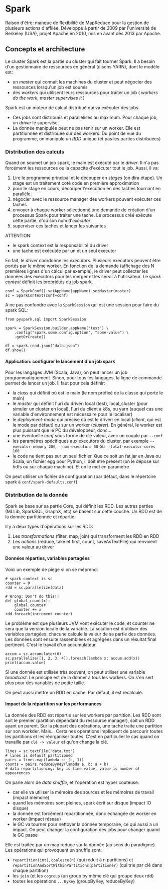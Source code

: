 # Spark 

Raison d'être: manque de flexibilité de MapReduce pour la gestion de plusieurs actions d'affilée. 
Développé à partir de 2009 par l'université de Berkeley (USA), projet Apache en 2010, mis en avant dès 2013 par Apache. 

## Concepts et architecture 

Le cluster Spark est la partie du cluster qui fait tourner Spark. 
Il a besoin d'un gestionnaire de ressources en général (disons YARN), dont le modèle est:
* un _master_ qui connait les machines du cluster et peut négocier des ressources lorsqu'un job est soumis 
* des _workers_ qui utilisent leurs ressources pour traiter un job ( _workers do the work, master supervises it_ )

Spark est un moteur de calcul distribué qui va exécuter des jobs. 
* Ces jobs sont distribués et parallélisés au maximum. Pour chaque job, un _driver_ le supervise.
* La donnée manipulée peut ne pas tenir sur un worker. Elle est partitionnée et distribuée sur des workers. Du point de vue du programme, on manipule un _RDD_ unique (et pas les parties distribuées)

### Distribution des calculs 

Quand on soumet un job spark, le main est exécuté par le _driver_. 
Il n'a pas forcément les ressources ou la capacité d'exécuter tout le job. 
Aussi, il va: 
1. Lire le programme principal et le découper en _stages_ (on dira étape). Un stage est un traitement coté code en première approximation
2. pour le stage en cours, découper l'exécution en des taches tournant en parallèle. 
3. négocier avec le ressource manager des workers pouvant exécuter ces taches
4. envoyer à chaque worker sélectionné une demande de création d'un processus Spark pour traiter une tache. Le processus créé exécute cette partie, d'où son nom d'_executor_.
5. superviser ces taches et lancer les suivantes


ATTENTION: 
* le spark context est la responsabilité du driver 
* une tache est exécutée par un et un seul executor
 

En fait, le _driver_ coordonne les _executors_. 
Plusieurs executors peuvent être portés par le même worker.
En fonction de la demande (affichage des N premières lignes d'un calcul par exemple), le driver peut collecter les données des executors pour les merger et les servir à l'utilisateur.
Le _spark context_ définit les propriétés du job spark. 

```
conf = SparkConf().setAppName(appName).setMaster(master)
sc = SparkContext(conf=conf)
```

A ne pas confondre avec la `SparkSession` qui est une session pour faire du spark SQL: 

```
from pyspark.sql import SparkSession

spark = SparkSession.builder.appName("test") \
    .config("spark.some.config.option", "some-value") \
    .getOrCreate()
	
df = spark.read.json("data.json")
df.show()
```

#### Application: configurer le lancement d'un job spark 

Pour les langages JVM (Scala, Java), on peut lancer un job programmatiquement. 
Sinon, pour tous les langages, la ligne de commande permet de lancer un job. 
Il faut pour cela définir: 
* la _class_ qui définit où est le main (le nom préfixé de la classe qui porte le main)
* le _master_ qui définit l'uri du driver: local (test), local_cluster (pour simuler un cluster en local), l'uri du client à k8s, ou yarn (auquel cas une variable d'environnement est nécessaire pour le localiser) 
* le _deployment-mode_ qui précise où est le driver: en local (_client_, qui est le mode par défaut) ou sur un worker (_cluster_). En général, le worker est plus puissant que le PC du développeur, donc... 
* une éventuelle _conf_ sous forme de clé valeur, avec un couple par `--conf`
* les paramètres spécifiques aux executors du cluster, par exemple `--executor-memory 20G`, `--num-executors 50` ou `--total-executor-cores 100` 
* le code ne tient pas sur un seul fichier. Que ce soit un fat jar en Java ou Scala, un fichier egg pour Python, il doit être présent (on le dépose sur hdfs ou sur chaque machine). Et on le met en paramètre 

On peut utiliser un fichier de configuration (par défaut, dans le répertoire spark à `conf/spark-defaults.conf`). 


### Distribution de la donnée 

Spark se base sur sa partie Core, qui définit les RDD. 
Les autres parties (MLLib, SparkSQL, GraphX, etc) se basent sur cette couche. 
Un RDD est de la donnée partitionnée et répartie. 

Il y a deux types d'opérations sur les RDD: 
1. Les _transformations_ (filter, map, join) qui transforment les RDD en RDD 
2. Les _actions_ (reduce, take et first, count, saveAsTextFile) qui renvoient une valeur au driver 

#### Données réparties, variables partagées

Voici un exemple de piège si on se méprend:

```
# spark context is sc 
counter = 0
rdd = sc.parallelize(data)

# Wrong: Don't do this!!
def global_count(x):
    global counter
    counter += x
rdd.foreach(increment_counter)
```

Le problème est que plusieurs JVM vont exécuter le code, et counter ne sera que la version locale de la variable. 
La solution est d'utiliser des variables partagées: chacune calcule la valeur de sa partie des données. 
Les données sont ensuite rassemblées et agrégées dans un résultat final pertinent. 
C'est le travail d'un accumulateur. 

```
accum = sc.accumulator(0)
sc.parallelize([1, 2, 3, 4]).foreach(lambda x: accum.add(x))
print(accum.value)
```


Si une donnée est utilisée très souvent, on peut utiliser une variable _broadcast_. 
Le principe est de la donner à tous les workers. 
On s'en sert plus pour des variables de petite taille. 


On peut aussi mettre un RDD en cache. 
Par défaut, il est recalculé. 


#### Impact de la répartition sur les performances

La donnée des RDD est répartie sur les workers par partition. 
Les RDD sont soit le premier (partition dépendant du ressource manager), soit un RDD ayant un parent.
Sur la plupart des opérations, une tache traite une partition sur son workder. 
Mais...
Certaines opérations impliquent de parcourir toutes les partitions et les réorganiser toutes.
C'est en particulier le cas quand on travaille par `clé -> valeur` et qu'on change la clé. 

```
lines = sc.textFile("data.txt")
# lines is default partitioned 
pairs = lines.map(lambda s: (s, 1))
counts = pairs.reduceByKey(lambda a, b: a + b)
# data repartitioning: key is line value, value is number of appearences
```


On parle alors de _data shuffle_, et l'opération est hyper couteuse: 
* car elle va utiliser la mémoire des sources et les mémoires de travail (impact mémoire)
* quand les mémoires sont pleines, spark écrit sur disque  (impact IO disque)
* la donnée est forcément repartitionnée, donc échangée de worker en worker (impact réseau)
* le GC va tourner pour nettoyer la donnée temporaire, ce qui aussi a un impact. On peut changer la configuration des jobs pour changer quand le GC passe

  
Elle est traitée par un map reduce sur la donnée (au sens du paradigme). 
Les opérations qui provoquent un shuffle sont: 
* `repartition(int)`, `coalesce(n)` (qui réduit à n partitions) et `repartitionAndSortWithinPartitions(partitioner)` (qui trie par clé dans chaque partition)
* les `join` (et les `cogroup` (un group by même clé qui groupe deux rdd)
* toutes les opérations `...ByKey` (groupByKey, reduceByKey)
